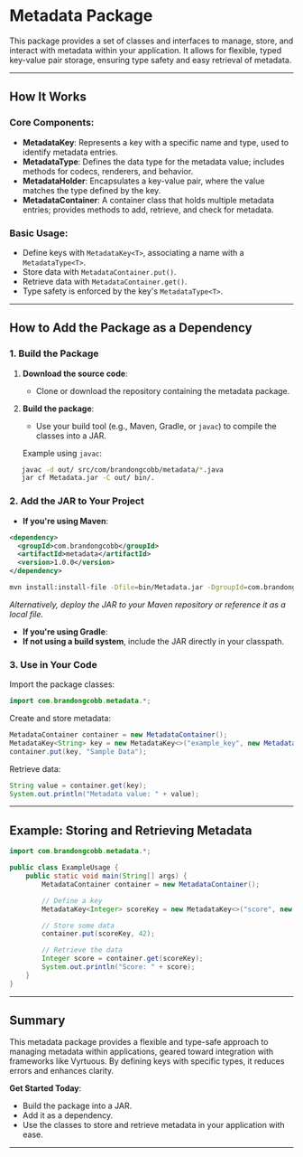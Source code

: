 # Metadata Package

This package provides a set of classes and interfaces to manage, store, and interact with metadata within your application. It allows for flexible, typed key-value pair storage, ensuring type safety and easy retrieval of metadata.

---

## How It Works

### Core Components:

- **MetadataKey<T>**: Represents a key with a specific name and type, used to identify metadata entries.
- **MetadataType<T>**: Defines the data type for the metadata value; includes methods for codecs, renderers, and behavior.
- **MetadataHolder<T>**: Encapsulates a key-value pair, where the value matches the type defined by the key.
- **MetadataContainer**: A container class that holds multiple metadata entries; provides methods to add, retrieve, and check for metadata.

### Basic Usage:

- Define keys with `MetadataKey<T>`, associating a name with a `MetadataType<T>`.
- Store data with `MetadataContainer.put()`.
- Retrieve data with `MetadataContainer.get()`.
- Type safety is enforced by the key's `MetadataType<T>`.

---

## How to Add the Package as a Dependency

### 1. Build the Package

1. **Download the source code**:
   - Clone or download the repository containing the metadata package.

2. **Build the package**:
   - Use your build tool (e.g., Maven, Gradle, or `javac`) to compile the classes into a JAR.

   Example using `javac`:
```bash
   javac -d out/ src/com/brandongcobb/metadata/*.java
   jar cf Metadata.jar -C out/ bin/.
```
### 2. Add the JAR to Your Project

- **If you're using Maven**:
```xml
<dependency>
  <groupId>com.brandongcobb</groupId>
  <artifactId>metadata</artifactId>
  <version>1.0.0</version>
</dependency>
```
```bash
mvn install:install-file -Dfile=bin/Metadata.jar -DgroupId=com.brandongcobb -DartifactId=metadata -Dversion=1.0.0 -Dpackaging=jar
```
*Alternatively, deploy the JAR to your Maven repository or reference it as a local file.*

- **If you're using Gradle**:
- **If not using a build system**, include the JAR directly in your classpath.

### 3. Use in Your Code

Import the package classes:
```java
import com.brandongcobb.metadata.*;
```
Create and store metadata:
```java
MetadataContainer container = new MetadataContainer();
MetadataKey<String> key = new MetadataKey<>("example_key", new MetadataString());
container.put(key, "Sample Data");
```
Retrieve data:
```java
String value = container.get(key);
System.out.println("Metadata value: " + value);
```
---

## Example: Storing and Retrieving Metadata
```java
import com.brandongcobb.metadata.*;

public class ExampleUsage {
    public static void main(String[] args) {
        MetadataContainer container = new MetadataContainer();

        // Define a key
        MetadataKey<Integer> scoreKey = new MetadataKey<>("score", new MetadataInteger());

        // Store some data
        container.put(scoreKey, 42);

        // Retrieve the data
        Integer score = container.get(scoreKey);
        System.out.println("Score: " + score);
    }
}
```
---

## Summary

This metadata package provides a flexible and type-safe approach to managing metadata within applications, geared toward integration with frameworks like Vyrtuous. By defining keys with specific types, it reduces errors and enhances clarity.

**Get Started Today**:

- Build the package into a JAR.
- Add it as a dependency.
- Use the classes to store and retrieve metadata in your application with ease.

---
